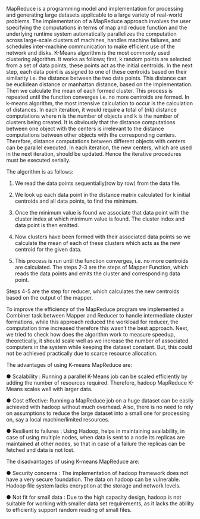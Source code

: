 MapReduce is a programming model and implementation for processing and generating large
datasets applicable to a large variety of real-world problems. The implementation of a
MapReduce approach involves the user specifying the computations in terms of map and reduce
function and the underlying runtime system automatically parallelizes the computation across
large-scale clusters of machines, handles machine failures, and schedules inter-machine
communication to make efficient use of the network and disks.
K-Means algorithm is the most commonly used clustering algorithm. It works as follows; first, k
random points are selected from a set of data points, these points act as the initial centroids. In
the next step, each data point is assigned to one of these centroids based on their similarity i.e.
the distance between the two data points. This distance can be euclidean distance or manhattan
distance, based on the implementation. Then we calculate the mean of each formed cluster. This
process is repeated until the function converges i.e. no more centroids are formed.
In k-means algorithm, the most intensive calculation to occur is the calculation of distances. In
each iteration, it would require a total of (nk) distance computations where n is the number of
objects and k is the number of clusters being created. It is obviously that the distance
computations between one object with the centers is irrelevant to the distance computations
between other objects with the corresponding centers. Therefore, distance computations between
different objects with centers can be parallel executed. In each iteration, the new centers, which
are used in the next iteration, should be updated. Hence the iterative procedures must be
executed serially.

The algorithm is as follows:

1. We read the data points sequentially(row by row) from the data file.

2. We look up each data point in the distance matrix calculated for k initial centroids and all
data points, to find the minimum.

3. Once the minimum value is found we associate that data point with the cluster index at
which minimum value is found. The cluster index and data point is then emitted.

4. Now clusters have been formed with their associated data points so we calculate the mean
of each of these clusters which acts as the new centroid for the given data.

5. This process is run until the function converges, i.e. no more centroids are calculated.
The steps 2-3 are the steps of Mapper Function, which reads the data points and emits the cluster
and corresponding data point.

Steps 4-5 are the step for reducer, which calculates the new centroids based on the output of the
mapper.

To improve the efficiency of the MapReduce program we implemented a Combiner task between
Mapper and Reducer to handle intermediate cluster formations, while this approach reduced the
workload for reducer, the computation time increased therefore this wasn’t the best approach.
Next, we tried to check how does the algorithm work to measure speedup, theoretically, it should
scale well as we increase the number of associated computers in the system while keeping the
dataset constant. But, this could not be achieved practically due to scarce resource allocation.

The advantages of using K-means MapReduce are:

● Scalability : Running a parallel K-Means job can be scaled efficiently by adding the
number of resources required. Therefore, hadoop MapReduce K-Means scales well with
larger data.

● Cost effective: Running a MapReduce job on a huge dataset can be easily achieved with
hadoop without much overhead. Also, there is no need to rely on assumptions to reduce
the large dataset into a small one for processing on, say a local machine/limited
resources.

● Resilient to failures : Using Hadoop, helps in maintaining availability, in case of using
multiple nodes, when data is sent to a node its replicas are maintained at other nodes, so
that in case of a failure the replicas can be fetched and data is not lost.

The disadvantages of using K-means MapReduce are:

● Security concerns : The implementation of hadoop framework does not have a very
secure foundation. The data on hadoop can be vulnerable. Hadoop file system lacks
encryption at the storage and network levels.

● Not fit for small data : Due to the high capacity design, hadoop is not suitable for
working with smaller data set requirements, as it lacks the ability to efficiently support
random reading of small files.
